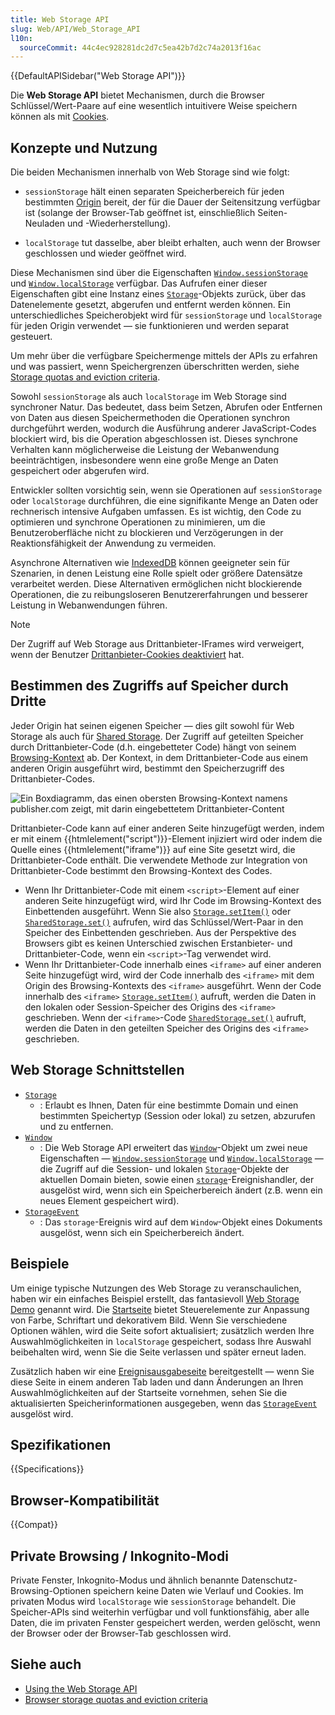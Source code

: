 ```yaml
---
title: Web Storage API
slug: Web/API/Web_Storage_API
l10n:
  sourceCommit: 44c4ec928281dc2d7c5ea42b7d2c74a2013f16ac
---
```


{{DefaultAPISidebar("Web Storage API")}}

Die **Web Storage API** bietet Mechanismen, durch die Browser Schlüssel/Wert-Paare auf eine wesentlich intuitivere Weise speichern können als mit [Cookies](/de/docs/Glossary/cookie).

## Konzepte und Nutzung

Die beiden Mechanismen innerhalb von Web Storage sind wie folgt:

- `sessionStorage` hält einen separaten Speicherbereich für jeden bestimmten [Origin](/de/docs/Glossary/origin) bereit, der für die Dauer der Seitensitzung verfügbar ist (solange der Browser-Tab geöffnet ist, einschließlich Seiten-Neuladen und -Wiederherstellung).

- `localStorage` tut dasselbe, aber bleibt erhalten, auch wenn der Browser geschlossen und wieder geöffnet wird.

Diese Mechanismen sind über die Eigenschaften [`Window.sessionStorage`](/de/docs/Web/API/Window/sessionStorage) und [`Window.localStorage`](/de/docs/Web/API/Window/localStorage) verfügbar. Das Aufrufen einer dieser Eigenschaften gibt eine Instanz eines [`Storage`](/de/docs/Web/API/Storage)-Objekts zurück, über das Datenelemente gesetzt, abgerufen und entfernt werden können. Ein unterschiedliches Speicherobjekt wird für `sessionStorage` und `localStorage` für jeden Origin verwendet — sie funktionieren und werden separat gesteuert.

Um mehr über die verfügbare Speichermenge mittels der APIs zu erfahren und was passiert, wenn Speichergrenzen überschritten werden, siehe [Storage quotas and eviction criteria](/de/docs/Web/API/Storage_API/Storage_quotas_and_eviction_criteria).

Sowohl `sessionStorage` als auch `localStorage` im Web Storage sind synchroner Natur. Das bedeutet, dass beim Setzen, Abrufen oder Entfernen von Daten aus diesen Speichermethoden die Operationen synchron durchgeführt werden, wodurch die Ausführung anderer JavaScript-Codes blockiert wird, bis die Operation abgeschlossen ist. Dieses synchrone Verhalten kann möglicherweise die Leistung der Webanwendung beeinträchtigen, insbesondere wenn eine große Menge an Daten gespeichert oder abgerufen wird.

Entwickler sollten vorsichtig sein, wenn sie Operationen auf `sessionStorage` oder `localStorage` durchführen, die eine signifikante Menge an Daten oder rechnerisch intensive Aufgaben umfassen. Es ist wichtig, den Code zu optimieren und synchrone Operationen zu minimieren, um die Benutzeroberfläche nicht zu blockieren und Verzögerungen in der Reaktionsfähigkeit der Anwendung zu vermeiden.

Asynchrone Alternativen wie [IndexedDB](/de/docs/Web/API/IndexedDB_API) können geeigneter sein für Szenarien, in denen Leistung eine Rolle spielt oder größere Datensätze verarbeitet werden. Diese Alternativen ermöglichen nicht blockierende Operationen, die zu reibungsloseren Benutzererfahrungen und besserer Leistung in Webanwendungen führen.

> [!NOTE]
> Der Zugriff auf Web Storage aus Drittanbieter-IFrames wird verweigert, wenn der Benutzer [Drittanbieter-Cookies deaktiviert](https://support.mozilla.org/en-US/kb/third-party-cookies-firefox-tracking-protection) hat.

## Bestimmen des Zugriffs auf Speicher durch Dritte

Jeder Origin hat seinen eigenen Speicher — dies gilt sowohl für Web Storage als auch für [Shared Storage](/de/docs/Web/API/Shared_Storage_API). Der Zugriff auf geteilten Speicher durch Drittanbieter-Code (d.h. eingebetteter Code) hängt von seinem [Browsing-Kontext](/de/docs/Glossary/Browsing_context) ab. Der Kontext, in dem Drittanbieter-Code aus einem anderen Origin ausgeführt wird, bestimmt den Speicherzugriff des Drittanbieter-Codes.

![Ein Boxdiagramm, das einen obersten Browsing-Kontext namens publisher.com zeigt, mit darin eingebettetem Drittanbieter-Content](embedded-content.png)

Drittanbieter-Code kann auf einer anderen Seite hinzugefügt werden, indem er mit einem {{htmlelement("script")}}-Element injiziert wird oder indem die Quelle eines {{htmlelement("iframe")}} auf eine Site gesetzt wird, die Drittanbieter-Code enthält. Die verwendete Methode zur Integration von Drittanbieter-Code bestimmt den Browsing-Kontext des Codes.

- Wenn Ihr Drittanbieter-Code mit einem `<script>`-Element auf einer anderen Seite hinzugefügt wird, wird Ihr Code im Browsing-Kontext des Einbettenden ausgeführt. Wenn Sie also [`Storage.setItem()`](/de/docs/Web/API/Storage/setItem) oder [`SharedStorage.set()`](/de/docs/Web/API/SharedStorage/set) aufrufen, wird das Schlüssel/Wert-Paar in den Speicher des Einbettenden geschrieben. Aus der Perspektive des Browsers gibt es keinen Unterschied zwischen Erstanbieter- und Drittanbieter-Code, wenn ein `<script>`-Tag verwendet wird.
- Wenn Ihr Drittanbieter-Code innerhalb eines `<iframe>` auf einer anderen Seite hinzugefügt wird, wird der Code innerhalb des `<iframe>` mit dem Origin des Browsing-Kontexts des `<iframe>` ausgeführt. Wenn der Code innerhalb des `<iframe>` [`Storage.setItem()`](/de/docs/Web/API/Storage/setItem) aufruft, werden die Daten in den lokalen oder Session-Speicher des Origins des `<iframe>` geschrieben. Wenn der `<iframe>`-Code [`SharedStorage.set()`](/de/docs/Web/API/SharedStorage/set) aufruft, werden die Daten in den geteilten Speicher des Origins des `<iframe>` geschrieben.

## Web Storage Schnittstellen

- [`Storage`](/de/docs/Web/API/Storage)
  - : Erlaubt es Ihnen, Daten für eine bestimmte Domain und einen bestimmten Speichertyp (Session oder lokal) zu setzen, abzurufen und zu entfernen.
- [`Window`](/de/docs/Web/API/Window)
  - : Die Web Storage API erweitert das [`Window`](/de/docs/Web/API/Window)-Objekt um zwei neue Eigenschaften — [`Window.sessionStorage`](/de/docs/Web/API/Window/sessionStorage) und [`Window.localStorage`](/de/docs/Web/API/Window/localStorage) — die Zugriff auf die Session- und lokalen [`Storage`](/de/docs/Web/API/Storage)-Objekte der aktuellen Domain bieten, sowie einen [`storage`](/de/docs/Web/API/Window/storage_event)-Ereignishandler, der ausgelöst wird, wenn sich ein Speicherbereich ändert (z.B. wenn ein neues Element gespeichert wird).
- [`StorageEvent`](/de/docs/Web/API/StorageEvent)
  - : Das `storage`-Ereignis wird auf dem `Window`-Objekt eines Dokuments ausgelöst, wenn sich ein Speicherbereich ändert.

## Beispiele

Um einige typische Nutzungen des Web Storage zu veranschaulichen, haben wir ein einfaches Beispiel erstellt, das fantasievoll [Web Storage Demo](https://github.com/mdn/dom-examples/tree/main/web-storage) genannt wird. Die [Startseite](https://mdn.github.io/dom-examples/web-storage/) bietet Steuerelemente zur Anpassung von Farbe, Schriftart und dekorativem Bild. Wenn Sie verschiedene Optionen wählen, wird die Seite sofort aktualisiert; zusätzlich werden Ihre Auswahlmöglichkeiten in `localStorage` gespeichert, sodass Ihre Auswahl beibehalten wird, wenn Sie die Seite verlassen und später erneut laden.

Zusätzlich haben wir eine [Ereignisausgabeseite](https://mdn.github.io/dom-examples/web-storage/event.html) bereitgestellt — wenn Sie diese Seite in einem anderen Tab laden und dann Änderungen an Ihren Auswahlmöglichkeiten auf der Startseite vornehmen, sehen Sie die aktualisierten Speicherinformationen ausgegeben, wenn das [`StorageEvent`](/de/docs/Web/API/StorageEvent) ausgelöst wird.

## Spezifikationen

{{Specifications}}

## Browser-Kompatibilität

{{Compat}}

## Private Browsing / Inkognito-Modi

Private Fenster, Inkognito-Modus und ähnlich benannte Datenschutz-Browsing-Optionen speichern keine Daten wie Verlauf und Cookies. Im privaten Modus wird `localStorage` wie `sessionStorage` behandelt. Die Speicher-APIs sind weiterhin verfügbar und voll funktionsfähig, aber alle Daten, die im privaten Fenster gespeichert werden, werden gelöscht, wenn der Browser oder der Browser-Tab geschlossen wird.

## Siehe auch

- [Using the Web Storage API](/de/docs/Web/API/Web_Storage_API/Using_the_Web_Storage_API)
- [Browser storage quotas and eviction criteria](/de/docs/Web/API/Storage_API/Storage_quotas_and_eviction_criteria)
